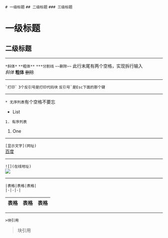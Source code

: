 ` # 一级标题 `   ` ## 二级标题 `   ` ### 三级标题 `
# 一级标题
## 二级标题
***
` *斜体* `  ` **粗体** `  ` ***分割线 `  ` ~~删除~~ `  此行末尾有两个空格，实现拆行输入  
 *斜体*   **粗体**   ~~删除~~
***
``` `打印` ```   ` 3个反引号是打印代码块 `   ``` 反引号`是Esc下面的那个键 ```
***
` * 无序列表 `有个空格不要忘
* List

` 1. 有序列表 `
1. One
***
` [显示文字](网址) `  
[百度](https://www.baidu.com)
***
` ![](在线地址) `  
![](http://gitee.com/static/images/logo.gif?20171106)
***
```
|表格|表格|表格|  
|-|-|-|
```
|表格|表格|表格|
|-|-|-|
***
` >块引用 `
>块引用


